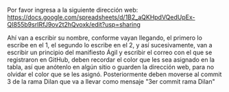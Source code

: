 Por favor ingresa a la siguiente dirección web:
https://docs.google.com/spreadsheets/d/1B2_aQKHpdVQedUpEx-QI855b9srIRfJ9ov2t2hQvoxk/edit?usp=sharing

Ahí van a escribir su nombre, conforme vayan llegando, el primero lo escribe en el 1, el segundo lo escribe en el 2, 
y así sucesivamente, van a escribir un principio del manifiesto Ágil y escribir el correo con el que se registraron en
GitHub, deben recordar el color que les sea asignado en la tabla, así que anótenlo en algún sitio o guarden la dirección 
web, para no olvidar el color que se les asignó. 
Posteriormente deben moverse al commit 3 de la rama Dilan que va a llevar como mensaje 
"3er commit rama Dilan"